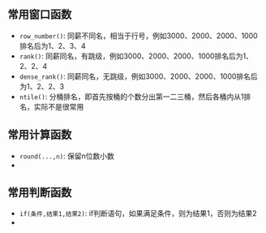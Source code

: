 

## 常用窗口函数

- `row_number()`: 同薪不同名，相当于行号，例如3000、2000、2000、1000排名后为1、2、3、4
- `rank()`: 同薪同名，有跳级，例如3000、2000、2000、1000排名后为1、2、2、4
- `dense_rank()`: 同薪同名，无跳级，例如3000、2000、2000、1000排名后为1、2、2、3
- `ntile()`: 分桶排名，即首先按桶的个数分出第一二三桶，然后各桶内从1排名，实际不是很常用



## 常用计算函数

- `round(...,n)`: 保留n位数小数
- 



## 常用判断函数

- `if(条件,结果1,结果2)`: if判断语句，如果满足条件，则为结果1，否则为结果2
- 